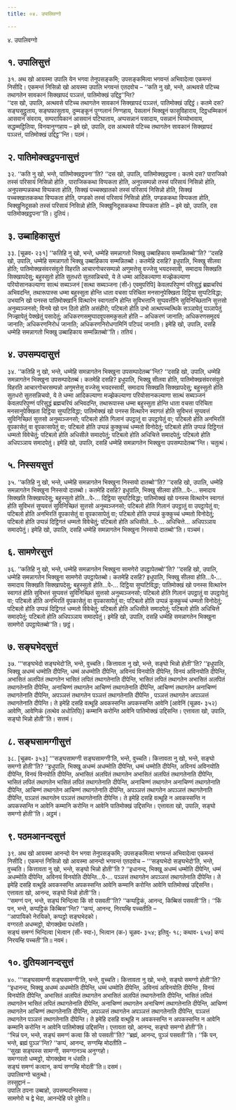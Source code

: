 ```yaml
---
title: ०४. उपालिवग्गो

---
```

४. उपालिवग्गो  


## १. उपालिसुत्तं

३१. अथ खो आयस्मा उपालि येन भगवा तेनुपसङ्कमि; उपसङ्कमित्वा भगवन्तं अभिवादेत्वा एकमन्तं निसीदि। एकमन्तं निसिन्नो खो आयस्मा उपालि भगवन्तं एतदवोच – ‘‘कति नु खो, भन्ते, अत्थवसे पटिच्च तथागतेन सावकानं सिक्खापदं पञ्ञत्तं, पातिमोक्खं उद्दिट्ठ’’न्ति?  
‘‘दस खो, उपालि, अत्थवसे पटिच्च तथागतेन सावकानं सिक्खापदं पञ्ञत्तं, पातिमोक्खं उद्दिट्ठं। कतमे दस? सङ्घसुट्ठुताय, सङ्घफासुताय, दुम्मङ्कूनं पुग्गलानं निग्गहाय, पेसलानं भिक्खूनं फासुविहाराय, दिट्ठधम्मिकानं आसवानं संवराय, सम्परायिकानं आसवानं पटिघाताय, अप्पसन्नानं पसादाय, पसन्नानं भिय्योभावाय, सद्धम्मट्ठितिया, विनयानुग्गहाय – इमे खो, उपालि, दस अत्थवसे पटिच्च तथागतेन सावकानं सिक्खापदं पञ्ञत्तं, पातिमोक्खं उद्दिट्ठ’’न्ति। पठमं।  


## २. पातिमोक्खट्ठपनासुत्तं

३२. ‘‘कति नु खो, भन्ते, पातिमोक्खट्ठपना’’ति? ‘‘दस खो, उपालि, पातिमोक्खट्ठपना। कतमे दस? पाराजिको तस्सं परिसायं निसिन्नो होति , पाराजिककथा विप्पकता होति, अनुपसम्पन्नो तस्सं परिसायं निसिन्नो होति, अनुपसम्पन्नकथा विप्पकता होति, सिक्खं पच्चक्खातको तस्सं परिसायं निसिन्नो होति, सिक्खं पच्चक्खातककथा विप्पकता होति, पण्डको तस्सं परिसायं निसिन्नो होति, पण्डककथा विप्पकता होति, भिक्खुनिदूसको तस्सं परिसायं निसिन्नो होति, भिक्खुनिदूसककथा विप्पकता होति – इमे खो, उपालि, दस पातिमोक्खट्ठपना’’ति। दुतियं।  


## ३. उब्बाहिकासुत्तं

३३. [चूळव॰ २३१] ‘‘कतिहि नु खो, भन्ते, धम्मेहि समन्नागतो भिक्खु उब्बाहिकाय सम्मन्नितब्बो’’ति? ‘‘दसहि खो, उपालि, धम्मेहि समन्नागतो भिक्खु उब्बाहिकाय सम्मन्नितब्बो। कतमेहि दसहि? इधुपालि, भिक्खु सीलवा होति; पातिमोक्खसंवरसंवुतो विहरति आचारगोचरसम्पन्नो अणुमत्तेसु वज्जेसु भयदस्सावी, समादाय सिक्खति सिक्खापदेसु; बहुस्सुतो होति सुतधरो सुतसन्निचयो, ये ते धम्मा आदिकल्याणा मज्झेकल्याणा परियोसानकल्याणा सात्थं सब्यञ्जनं [सत्था सब्यञ्जना (सी॰) एवमुपरिपि] केवलपरिपुण्णं परिसुद्धं ब्रह्मचरियं अभिवदन्ति, तथारूपास्स धम्मा बहुस्सुता होन्ति धाता वचसा परिचिता मनसानुपेक्खिता दिट्ठिया सुप्पटिविद्धा; उभयानि खो पनस्स पातिमोक्खानि वित्थारेन स्वागतानि होन्ति सुविभत्तानि सुप्पवत्तीनि सुविनिच्छितानि सुत्तसो अनुब्यञ्जनसो; विनये खो पन ठितो होति असंहीरो; पटिबलो होति उभो अत्थपच्चत्थिके सञ्ञापेतुं पञ्ञापेतुं निज्झापेतुं पेक्खेतुं पसादेतुं; अधिकरणसमुप्पादवूपसमकुसलो होति – अधिकरणं जानाति; अधिकरणसमुदयं जानाति; अधिकरणनिरोधं जानाति; अधिकरणनिरोधगामिनिं पटिपदं जानाति। इमेहि खो, उपालि, दसहि धम्मेहि समन्नागतो भिक्खु उब्बाहिकाय सम्मन्नितब्बो’’ति। ततियं।  


## ४. उपसम्पदासुत्तं

३४. ‘‘कतिहि नु खो, भन्ते, धम्मेहि समन्नागतेन भिक्खुना उपसम्पादेतब्ब’’न्ति? ‘‘दसहि खो, उपालि, धम्मेहि समन्नागतेन भिक्खुना उपसम्पादेतब्बं। कतमेहि दसहि? इधुपालि, भिक्खु सीलवा होति, पातिमोक्खसंवरसंवुतो विहरति आचारगोचरसम्पन्नो अणुमत्तेसु वज्जेसु भयदस्सावी, समादाय सिक्खति सिक्खापदेसु; बहुस्सुतो होति सुतधरो सुतसन्निचयो, ये ते धम्मा आदिकल्याणा मज्झेकल्याणा परियोसानकल्याणा सात्थं सब्यञ्जनं केवलपरिपुण्णं परिसुद्धं ब्रह्मचरियं अभिवदन्ति, तथारूपास्स धम्मा बहुस्सुता होन्ति धाता वचसा परिचिता मनसानुपेक्खिता दिट्ठिया सुप्पटिविद्धा; पातिमोक्खं खो पनस्स वित्थारेन स्वागतं होति सुविभत्तं सुप्पवत्तं सुविनिच्छितं सुत्तसो अनुब्यञ्जनसो; पटिबलो होति गिलानं उपट्ठातुं वा उपट्ठापेतुं वा; पटिबलो होति अनभिरतिं वूपकासेतुं वा वूपकासापेतुं वा; पटिबलो होति उप्पन्नं कुक्कुच्चं धम्मतो विनोदेतुं; पटिबलो होति उप्पन्नं दिट्ठिगतं धम्मतो विवेचेतुं; पटिबलो होति अधिसीले समादपेतुं; पटिबलो होति अधिचित्ते समादपेतुं; पटिबलो होति अधिपञ्ञाय समादपेतुं। इमेहि खो, उपालि, दसहि धम्मेहि समन्नागतेन भिक्खुना उपसम्पादेतब्ब’’न्ति। चतुत्थं।  


## ५. निस्सयसुत्तं

३५. ‘‘कतिहि नु खो, भन्ते, धम्मेहि समन्नागतेन भिक्खुना निस्सयो दातब्बो’’ति? ‘‘दसहि खो, उपालि, धम्मेहि समन्नागतेन भिक्खुना निस्सयो दातब्बो। कतमेहि दसहि? इधुपालि, भिक्खु सीलवा होति…पे॰… समादाय सिक्खति सिक्खापदेसु; बहुस्सुतो होति…पे॰… दिट्ठिया सुप्पटिविद्धा; पातिमोक्खं खो पनस्स वित्थारेन स्वागतं होति सुविभत्तं सुप्पवत्तं सुविनिच्छितं सुत्तसो अनुब्यञ्जनसो; पटिबलो होति गिलानं उपट्ठातुं वा उपट्ठापेतुं वा; पटिबलो होति अनभिरतिं वूपकासेतुं वा वूपकासापेतुं वा; पटिबलो होति उप्पन्नं कुक्कुच्चं धम्मतो विनोदेतुं; पटिबलो होति उप्पन्नं दिट्ठिगतं धम्मतो विवेचेतुं; पटिबलो होति अधिसीले…पे॰… अधिचित्ते… अधिपञ्ञाय समादपेतुं। इमेहि खो, उपालि, दसहि धम्मेहि समन्नागतेन भिक्खुना निस्सयो दातब्बो’’ति। पञ्चमं।  


## ६. सामणेरसुत्तं

३६. ‘‘कतिहि नु खो, भन्ते, धम्मेहि समन्नागतेन भिक्खुना सामणेरो उपट्ठापेतब्बो’’ति? ‘‘दसहि खो, उपालि, धम्मेहि समन्नागतेन भिक्खुना सामणेरो उपट्ठापेतब्बो। कतमेहि दसहि? इधुपालि, भिक्खु सीलवा होति…पे॰… समादाय सिक्खति सिक्खापदेसु; बहुस्सुतो होति…पे॰… दिट्ठिया सुप्पटिविद्धा; पातिमोक्खं खो पनस्स वित्थारेन स्वागतं होति सुविभत्तं सुप्पवत्तं सुविनिच्छितं सुत्तसो अनुब्यञ्जनसो; पटिबलो होति गिलानं उपट्ठातुं वा उपट्ठापेतुं वा; पटिबलो होति अनभिरतिं वूपकासेतुं वा वूपकासापेतुं वा; पटिबलो होति उप्पन्नं कुक्कुच्चं धम्मतो विनोदेतुं; पटिबलो होति उप्पन्नं दिट्ठिगतं धम्मतो विवेचेतुं; पटिबलो होति अधिसीले समादपेतुं; पटिबलो होति अधिचित्ते समादपेतुं; पटिबलो होति अधिपञ्ञाय समादपेतुं। इमेहि खो, उपालि, दसहि धम्मेहि समन्नागतेन भिक्खुना सामणेरो उपट्ठापेतब्बो’’ति। छट्ठं।  


## ७. सङ्घभेदसुत्तं

३७. ‘‘‘सङ्घभेदो सङ्घभेदो’ति, भन्ते, वुच्चति। कित्तावता नु खो, भन्ते, सङ्घो भिन्नो होती’’ति? ‘‘इधुपालि, भिक्खू अधम्मं धम्मोति दीपेन्ति, धम्मं अधम्मोति दीपेन्ति, अविनयं विनयोति दीपेन्ति, विनयं अविनयोति दीपेन्ति, अभासितं अलपितं तथागतेन भासितं लपितं तथागतेनाति दीपेन्ति, भासितं लपितं तथागतेन अभासितं अलपितं तथागतेनाति दीपेन्ति, अनाचिण्णं तथागतेन आचिण्णं तथागतेनाति दीपेन्ति, आचिण्णं तथागतेन अनाचिण्णं तथागतेनाति दीपेन्ति, अपञ्ञत्तं तथागतेन पञ्ञत्तं तथागतेनाति दीपेन्ति , पञ्ञत्तं तथागतेन अपञ्ञत्तं तथागतेनाति दीपेन्ति। ते इमेहि दसहि वत्थूहि अवकस्सन्ति अपकस्सन्ति आवेनि [आवेनिं (चूळव॰ ३५२) आवेणि, आवेणिकं (तत्थेव अधोलिपि)] कम्मानि करोन्ति आवेनि पातिमोक्खं उद्दिसन्ति। एत्तावता खो, उपालि, सङ्घो भिन्नो होती’’ति। सत्तमं।  


## ८. सङ्घसामग्गीसुत्तं

३८. [चूळव॰ ३५३] ‘‘‘सङ्घसामग्गी सङ्घसामग्गी’ति, भन्ते, वुच्चति। कित्तावता नु खो, भन्ते, सङ्घो समग्गो होती’’ति? ‘‘इधुपालि, भिक्खू अधम्मं अधम्मोति दीपेन्ति, धम्मं धम्मोति दीपेन्ति, अविनयं अविनयोति दीपेन्ति, विनयं विनयोति दीपेन्ति, अभासितं अलपितं तथागतेन अभासितं अलपितं तथागतेनाति दीपेन्ति, भासितं लपितं तथागतेन भासितं लपितं तथागतेनाति दीपेन्ति, अनाचिण्णं तथागतेन अनाचिण्णं तथागतेनाति दीपेन्ति, आचिण्णं तथागतेन आचिण्णं तथागतेनाति दीपेन्ति, अपञ्ञत्तं तथागतेन अपञ्ञत्तं तथागतेनाति दीपेन्ति, पञ्ञत्तं तथागतेन पञ्ञत्तं तथागतेनाति दीपेन्ति। ते इमेहि दसहि वत्थूहि न अवकस्सन्ति न अपकस्सन्ति न आवेनि कम्मानि करोन्ति न आवेनि पातिमोक्खं उद्दिसन्ति। एत्तावता खो, उपालि, सङ्घो समग्गो होती’’ति। अट्ठमं।  


## ९. पठमआनन्दसुत्तं

३९. अथ खो आयस्मा आनन्दो येन भगवा तेनुपसङ्कमि; उपसङ्कमित्वा भगवन्तं अभिवादेत्वा एकमन्तं निसीदि। एकमन्तं निसिन्नो खो आयस्मा आनन्दो भगवन्तं एतदवोच – ‘‘‘सङ्घभेदो सङ्घभेदो’ति, भन्ते, वुच्चति। कित्तावता नु खो, भन्ते, सङ्घो भिन्नो होती’’ति ? ‘‘इधानन्द, भिक्खू अधम्मं धम्मोति दीपेन्ति, धम्मं अधम्मोति दीपेन्ति, अविनयं विनयोति दीपेन्ति…पे॰… पञ्ञत्तं तथागतेन अपञ्ञत्तं तथागतेनाति दीपेन्ति। ते इमेहि दसहि वत्थूहि अवकस्सन्ति अपकस्सन्ति आवेनि कम्मानि करोन्ति आवेनि पातिमोक्खं उद्दिसन्ति। एत्तावता खो, आनन्द, सङ्घो भिन्नो होती’’ति।  
‘‘समग्गं पन, भन्ते, सङ्घं भिन्दित्वा किं सो पसवती’’ति? ‘‘कप्पट्ठिकं, आनन्द, किब्बिसं पसवती’’ति। ‘‘किं पन, भन्ते, कप्पट्ठिकं किब्बिस’’न्ति? ‘‘कप्पं, आनन्द, निरयम्हि पच्चतीति –  
‘‘आपायिको नेरयिको, कप्पट्ठो सङ्घभेदको।  
वग्गरतो अधम्मट्ठो, योगक्खेमा पधंसति।  
सङ्घं समग्गं भिन्दित्वा [भेत्वान (सी॰ स्या॰), भित्वान (क॰) चूळव॰ ३५४; इतिवु॰ १८; कथाव॰ ६५७] कप्पं निरयम्हि पच्चती’’ति॥ नवमं।  


## १०. दुतियआनन्दसुत्तं

४०. ‘‘‘सङ्घसामग्गी सङ्घसामग्गी’ति, भन्ते, वुच्चति। कित्तावता नु खो, भन्ते, सङ्घो समग्गो होती’’ति? ‘‘इधानन्द, भिक्खू अधम्मं अधम्मोति दीपेन्ति, धम्मं धम्मोति दीपेन्ति, अविनयं अविनयोति दीपेन्ति , विनयं विनयोति दीपेन्ति, अभासितं अलपितं तथागतेन अभासितं अलपितं तथागतेनाति दीपेन्ति, भासितं लपितं तथागतेन भासितं लपितं तथागतेनाति दीपेन्ति, अनाचिण्णं तथागतेन अनाचिण्णं तथागतेनाति दीपेन्ति, आचिण्णं तथागतेन आचिण्णं तथागतेनाति दीपेन्ति, अपञ्ञत्तं तथागतेन अपञ्ञत्तं तथागतेनाति दीपेन्ति, पञ्ञत्तं तथागतेन पञ्ञत्तं तथागतेनाति दीपेन्ति। ते इमेहि दसहि वत्थूहि न अवकस्सन्ति न अपकस्सन्ति न आवेनि कम्मानि करोन्ति न आवेनि पातिमोक्खं उद्दिसन्ति। एत्तावता खो, आनन्द, सङ्घो समग्गो होती’’ति।  
‘‘भिन्नं पन, भन्ते, सङ्घं समग्गं कत्वा किं सो पसवती’’ति? ‘‘ब्रह्मं, आनन्द, पुञ्ञं पसवती’’ति। ‘‘किं पन, भन्ते, ब्रह्मं पुञ्ञ’’न्ति? ‘‘कप्पं, आनन्द, सग्गम्हि मोदतीति –  
‘‘सुखा सङ्घस्स सामग्गी, समग्गानञ्च अनुग्गहो।  
समग्गरतो धम्मट्ठो, योगक्खेमा न धंसति।  
सङ्घं समग्गं कत्वान, कप्पं सग्गम्हि मोदती’’ति॥ दसमं।  
उपालिवग्गो चतुत्थो।  
तस्सुद्दानं –  
उपालि ठपना उब्बाहो, उपसम्पदनिस्सया।  
सामणेरो च द्वे भेदा, आनन्देहि परे दुवेति॥  